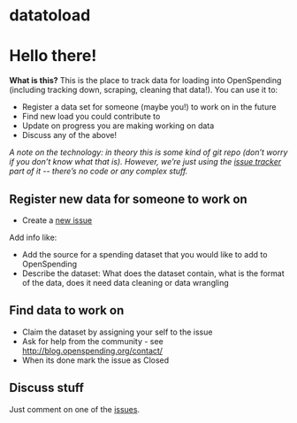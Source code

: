 datatoload
==========

# Hello there!

**What is this?** This is the place to track data for loading into OpenSpending (including tracking down, scraping, cleaning that data!). You can use it to:

- Register a data set for someone (maybe you!) to work on in the future
- Find new load you could contribute to
- Update on progress you are making working on data
- Discuss any of the above!

*A note on the technology: in theory this is some kind of git repo (don’t worry if you don’t know what that is). However, we’re just using the [issue tracker](issues/) part of it -- there’s no code or any complex stuff.*

## Register new data for someone to work on

- Create a [new issue](issues/new)

Add info like:

- Add the source for a spending dataset that you would like to add to OpenSpending
- Describe the dataset: What does the dataset contain, what is the format of the data, does it need data cleaning or data wrangling

## Find data to work on

- Claim the dataset by assigning your self to the issue
- Ask for help from the community - see http://blog.openspending.org/contact/
- When its done mark the issue as Closed

## Discuss stuff

Just comment on one of the [issues][]. 

[issues]: issues/
